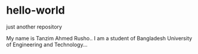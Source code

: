 # hello-world
just another repository

My name is Tanzim Ahmed Rusho..
I am a student of Bangladesh University of Engineering and Technology...
